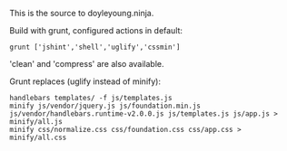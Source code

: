 This is the source to doyleyoung.ninja.

Build with grunt, configured actions in default:

    grunt ['jshint','shell','uglify','cssmin']

'clean' and 'compress' are also available.

Grunt replaces (uglify instead of minify):

    handlebars templates/ -f js/templates.js
    minify js/vendor/jquery.js js/foundation.min.js js/vendor/handlebars.runtime-v2.0.0.js js/templates.js js/app.js > minify/all.js
    minify css/normalize.css css/foundation.css css/app.css > minify/all.css
